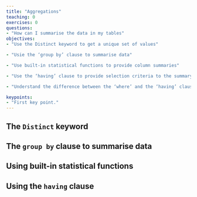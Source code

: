 ```yaml
---
title: "Aggregations"
teaching: 0
exercises: 0
questions:
- "How can I summarise the data in my tables"
objectives:
- "Use the Distinct keyword to get a unique set of values"

- "Usie the ‘group by’ clause to summarise data"

- "Use built-in statistical functions to provide column summaries"

- "Use the ‘having’ clause to provide selection criteria to the summary values"

- "Understand the difference between the ‘where’ and the ‘having’ clauses"

keypoints:
- "First key point."
---
```


## The `Distinct` keyword 

## The `group by` clause to summarise data

## Using built-in statistical functions

## Using the `having` clause 

